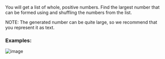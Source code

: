 You will get a list of whole, positive numbers. Find the largest number that can be formed using and shuffling the numbers from the list.

NOTE: The generated number can be quite large, so we recommend that you represent it as text.

### Examples: 

![image](https://user-images.githubusercontent.com/45227327/221918850-388bb0f6-b867-4cb1-90ee-c3d68b508e1c.png)
